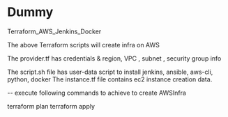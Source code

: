 # Dummy
Terraform_AWS_Jenkins_Docker

The above Terraform scripts will create infra on AWS

The provider.tf has credentials & region, VPC , subnet , security group info

The script.sh file has user-data script to install jenkins, ansible, aws-cli, python, docker
The instance.tf file contains ec2 instance creation data.

-- execute following commands to achieve to create AWSInfra

terraform plan
terraform apply

